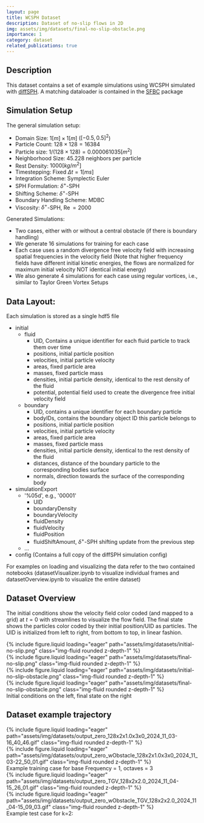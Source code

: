 ```yaml
---
layout: page
title: WCSPH Dataset
description: Dataset of no-slip flows in 2D
img: assets/img/datasets/final-no-slip-obstacle.png
importance: 1
category: dataset
related_publications: true
---
```




## Description

This dataset contains a set of example simulations using WCSPH simulated with [diffSPH](https://github.com/wi-re/diffSPH). A matching dataloader is contained in the [SFBC](https://github.com/tum-pbs/SFBC) package

## Simulation Setup

The general simulation setup:
- Domain Size: $1[m]\times 1[m]$ ($[-0.5, 0.5]^2$)
- Particle Count: $128 \times 128 = 16384$
- Particle size: $1/ (128\times 128) = 0.000061035[m^2]$
- Neighborhood Size: $45.228$ neighbors per particle
- Rest Density: $1000 [kg/m^2]$
- Timestepping: Fixed $\Delta t = 1 [ms]$
- Integration Scheme: Symplectic Euler
- SPH Formulation: $\delta^+$-SPH
- Shifting Scheme: $\delta^+$-SPH
- Boundary Handling Scheme: MDBC
- Viscosity: $\delta^+$-SPH, $\operatorname{Re}=2000$

Generated Simulations:
- Two cases, either with or without a central obstacle (if there is boundary handling)
- We generate 16 simulations for training for each case
- Each case uses a random divergence free velocity field with increasing spatial frequencies in the velocity field (Note that higher frequency fields have different initial kinetic energies, the flows are normalized for maximum initial velocity NOT identical initial energy)
- We also generate 4 simulations for each case using regular vortices, i.e., similar to Taylor Green Vortex Setups

## Data Layout:

Each simulation is stored as a single hdf5 file
- initial
    - fluid
        - UID, Contains a unique identifier for each fluid particle to track them over time
        - positions, initial particle position
        - velocities, initial particle velocity
        - areas, fixed particle area
        - masses, fixed particle mass
        - densities, initial particle density, identical to the rest density of the fluid
        - potential, potential field used to create the divergence free initial velocity field
    - boundary
        - UID, contains a unique identifier for each boundary particle
        - bodyIDs, contains the boundary object ID this particle belongs to
        - positions, initial particle position
        - velocities, initial particle velocity
        - areas, fixed particle area
        - masses, fixed particle mass 
        - densities, initial particle density, identical to the rest density of the fluid
        - distances, distance of the boundary particle to the corresponding bodies surface
        - normals, direction towards the surface of the corresponding body
- simulationExport
    - '%05d', e.g., '00001'
        - UID
        - boundaryDensity
        - boundaryVelocity
        - fluidDensity
        - fluidVelocity
        - fluidPosition
        - fluidShiftAmount, $\delta^+$-SPH shifting update from the previous step
    - ...
- config (Contains a full copy of the diffSPH simulation config)

For examples on loading and visualizing the data refer to the two contained notebooks (datasetVisualizer.ipynb to visualize individual frames and datasetOverview.ipynb to visualize the entire dataset)

## Dataset Overview

The initial conditions show the velocity field color coded (and mapped to a grid) at $t=0$ with streamlines to visualize the flow field. The final state shows the particles color coded by their initial position/UID as particles. The UID is initialized from left to right, from bottom to top, in linear fashion.


<div class="row">
    <div class="col-sm-5 mt-3 mt-md-0">
        {% include figure.liquid loading="eager" path="assets/img/datasets/initial-no-slip.png" class="img-fluid rounded z-depth-1" %}
    </div>
    <div class="col-sm mt-3 mt-md-0">
        {% include figure.liquid loading="eager" path="assets/img/datasets/final-no-slip.png" class="img-fluid rounded z-depth-1" %}
    </div>
</div>
<div class="row">
    <div class="col-sm-5 mt-3 mt-md-0">
        {% include figure.liquid loading="eager" path="assets/img/datasets/initial-no-slip-obstacle.png" class="img-fluid rounded z-depth-1" %}
    </div>
    <div class="col-sm mt-3 mt-md-0">
        {% include figure.liquid loading="eager" path="assets/img/datasets/final-no-slip-obstacle.png" class="img-fluid rounded z-depth-1" %}
    </div>
</div>
<div class="caption">
    Initial conditions on the left, final state on the right
</div>


## Dataset example trajectory

<div class="row">
    <div class="col-sm-5 mt-3 mt-md-0">
        {% include figure.liquid loading="eager" path="assets/img/datasets/output_zero_128x2x1.0x3x0_2024_11_03-16_40_46.gif" class="img-fluid rounded z-depth-1" %}
    </div>
    <div class="col-sm mt-3 mt-md-0">
        {% include figure.liquid loading="eager" path="assets/img/datasets/output_zero_wObstacle_128x2x1.0x3x0_2024_11_03-22_50_01.gif" class="img-fluid rounded z-depth-1" %}
    </div>
</div>
<div class="caption">
Example training case for base Frequency = 1, octaves = 3
</div>


<div class="row">
    <div class="col-sm-5 mt-3 mt-md-0">
        {% include figure.liquid loading="eager" path="assets/img/datasets/output_zero_TGV_128x2x2.0_2024_11_04-15_26_01.gif" class="img-fluid rounded z-depth-1" %}
    </div>
    <div class="col-sm mt-3 mt-md-0">
        {% include figure.liquid loading="eager" path="assets/img/datasets/output_zero_wObstacle_TGV_128x2x2.0_2024_11_04-15_09_03.gif" class="img-fluid rounded z-depth-1" %}
    </div>
</div>
<div class="caption">
Example test case for k=2:
</div>
